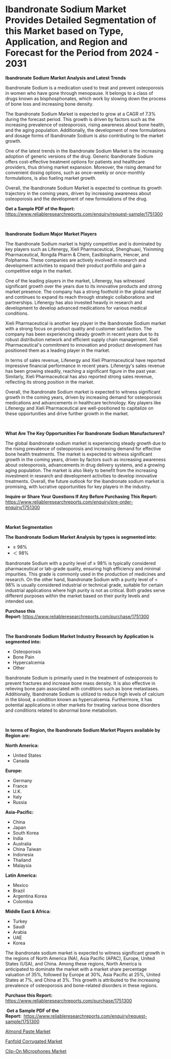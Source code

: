 <p><h1>Ibandronate Sodium Market Provides Detailed Segmentation of this Market based on Type, Application, and Region and Forecast for the Period from 2024 - 2031</h1></p><p><strong>Ibandronate Sodium Market Analysis and Latest Trends</strong></p>
<p><p>Ibandronate Sodium is a medication used to treat and prevent osteoporosis in women who have gone through menopause. It belongs to a class of drugs known as bisphosphonates, which work by slowing down the process of bone loss and increasing bone density.</p><p>The Ibandronate Sodium Market is expected to grow at a CAGR of 7.3% during the forecast period. This growth is driven by factors such as the increasing prevalence of osteoporosis, rising awareness about bone health, and the aging population. Additionally, the development of new formulations and dosage forms of Ibandronate Sodium is also contributing to the market growth.</p><p>One of the latest trends in the Ibandronate Sodium Market is the increasing adoption of generic versions of the drug. Generic Ibandronate Sodium offers cost-effective treatment options for patients and healthcare providers, thus driving market expansion. Moreover, the rising demand for convenient dosing options, such as once-weekly or once-monthly formulations, is also fueling market growth.</p><p>Overall, the Ibandronate Sodium Market is expected to continue its growth trajectory in the coming years, driven by increasing awareness about osteoporosis and the development of new formulations of the drug.</p></p>
<p><strong>Get a Sample PDF of the Report:&nbsp;</strong> <a href="https://www.reliableresearchreports.com/enquiry/request-sample/1751300">https://www.reliableresearchreports.com/enquiry/request-sample/1751300</a></p>
<p>&nbsp;</p>
<p><strong>Ibandronate Sodium Major Market Players</strong></p>
<p><p>The Ibandronate Sodium market is highly competitive and is dominated by key players such as Lifenergy, Xieli Pharmaceutical, Shenghuaxi, Yixinming Pharmaceutical, Rongda Pharm & Chem, Eastbiopharm, Hencer, and Polpharma. These companies are actively involved in research and development activities to expand their product portfolio and gain a competitive edge in the market.</p><p>One of the leading players in the market, Lifenergy, has witnessed significant growth over the years due to its innovative products and strong market presence. The company has a strong foothold in the global market and continues to expand its reach through strategic collaborations and partnerships. Lifenergy has also invested heavily in research and development to develop advanced medications for various medical conditions.</p><p>Xieli Pharmaceutical is another key player in the Ibandronate Sodium market with a strong focus on product quality and customer satisfaction. The company has been experiencing steady growth in recent years due to its robust distribution network and efficient supply chain management. Xieli Pharmaceutical's commitment to innovation and product development has positioned them as a leading player in the market.</p><p>In terms of sales revenue, Lifenergy and Xieli Pharmaceutical have reported impressive financial performance in recent years. Lifenergy's sales revenue has been growing steadily, reaching a significant figure in the past year. Similarly, Xieli Pharmaceutical has also reported strong sales revenue, reflecting its strong position in the market.</p><p>Overall, the Ibandronate Sodium market is expected to witness significant growth in the coming years, driven by increasing demand for osteoporosis medications and advancements in healthcare technology. Key players like Lifenergy and Xieli Pharmaceutical are well-positioned to capitalize on these opportunities and drive further growth in the market.</p></p>
<p>&nbsp;</p>
<p><strong>What Are The Key Opportunities For Ibandronate Sodium Manufacturers?</strong></p>
<p><p>The global ibandronate sodium market is experiencing steady growth due to the rising prevalence of osteoporosis and increasing demand for effective bone health treatments. The market is expected to witness significant growth in the coming years, driven by factors such as increasing awareness about osteoporosis, advancements in drug delivery systems, and a growing aging population. The market is also likely to benefit from the increasing investment in research and development activities to develop innovative treatments. Overall, the future outlook for the ibandronate sodium market is promising, with lucrative opportunities for key players in the industry.</p></p>
<p><strong>Inquire or Share Your Questions If Any Before Purchasing This Report:</strong> <a href="https://www.reliableresearchreports.com/enquiry/pre-order-enquiry/1751300">https://www.reliableresearchreports.com/enquiry/pre-order-enquiry/1751300</a></p>
<p>&nbsp;</p>
<p><strong>Market Segmentation</strong></p>
<p><strong>The Ibandronate Sodium Market Analysis by types is segmented into:</strong></p>
<p><ul><li>≥ 98%</li><li>＜ 98%</li></ul></p>
<p><p>Ibandronate Sodium with a purity level of ≥ 98% is typically considered pharmaceutical or lab-grade quality, ensuring high efficiency and minimal impurities. This grade is commonly used in the production of medicines and research. On the other hand, Ibandronate Sodium with a purity level of < 98% is usually considered industrial or technical grade, suitable for certain industrial applications where high purity is not as critical. Both grades serve different purposes within the market based on their purity levels and intended use.</p></p>
<p><strong>Purchase this Report:&nbsp;</strong><a href="https://www.reliableresearchreports.com/purchase/1751300">https://www.reliableresearchreports.com/purchase/1751300</a></p>
<p>&nbsp;</p>
<p><strong>The Ibandronate Sodium Market Industry Research by Application is segmented into:</strong></p>
<p><ul><li>Osteoporosis</li><li>Bone Pain</li><li>Hypercalcemia</li><li>Other</li></ul></p>
<p><p>Ibandronate Sodium is primarily used in the treatment of osteoporosis to prevent fractures and increase bone mass density. It is also effective in relieving bone pain associated with conditions such as bone metastases. Additionally, Ibandronate Sodium is utilized to reduce high levels of calcium in the blood, a condition known as hypercalcemia. Furthermore, it has potential applications in other markets for treating various bone disorders and conditions related to abnormal bone metabolism.</p></p>
<p>&nbsp;</p>
<p><strong>In terms of Region, the Ibandronate Sodium Market Players available by Region are:</strong></p>
<p>
    <p> <strong> North America: </strong>
        <ul>
            <li>United States</li>
            <li>Canada</li>
        </ul>
        </p> 
    <p> <strong> Europe: </strong>
        <ul>
            <li>Germany</li>
            <li>France</li>
            <li>U.K.</li>
            <li>Italy</li>
            <li>Russia</li>
        </ul>
        </p> 
    <p> <strong> Asia-Pacific: </strong>
        <ul>
            <li>China</li>
            <li>Japan</li>
            <li>South Korea</li>
            <li>India</li>
            <li>Australia</li>
            <li>China Taiwan</li>
            <li>Indonesia</li>
            <li>Thailand</li>
            <li>Malaysia</li>
        </ul>
        </p> 
    <p> <strong> Latin America: </strong>
        <ul>
            <li>Mexico</li>
            <li>Brazil</li>
            <li>Argentina Korea</li>
            <li>Colombia</li>
        </ul>
        </p> 
    <p> <strong> Middle East & Africa: </strong>
        <ul>
            <li>Turkey</li>
            <li>Saudi</li>
            <li>Arabia</li>
            <li>UAE</li>
            <li>Korea</li>
        </ul>
    </p>
    </p>
<p><p>The ibandronate sodium market is expected to witness significant growth in the regions of North America (NA), Asia Pacific (APAC), Europe, United States (USA), and China. Among these regions, North America is anticipated to dominate the market with a market share percentage valuation of 35%, followed by Europe at 30%, Asia Pacific at 25%, United States at 7%, and China at 3%. This growth is attributed to the increasing prevalence of osteoporosis and bone-related disorders in these regions.</p></p>
<p><strong>Purchase this Report: </strong><a href="https://www.reliableresearchreports.com/purchase/1751300">https://www.reliableresearchreports.com/purchase/1751300</a></p>
<p>&nbsp;<strong>Get a Sample PDF of the Report:&nbsp;&nbsp;</strong><a href="https://www.reliableresearchreports.com/enquiry/request-sample/1751300">https://www.reliableresearchreports.com/enquiry/request-sample/1751300</a></p>
<p><strong></strong></p>
<p><p><a href="https://view.publitas.com/reportprime-1/almond-paste-market-size-growing-and-forecasted-for-period-from-2023-2030-and-provides-complete-market-analysis-of-this-market/">Almond Paste Market</a></p><p><a href="https://view.publitas.com/reportprime-1/fanfold-corrugated-market-research-report-the-key-to-successful-business-strategy-forecasted-for-period-from-2023-2030/">Fanfold Corrugated Market</a></p><p><a href="https://view.publitas.com/reportprime-1/clip-on-microphones-market-size-2023-2030-global-industrial-analysis-key-geographical-regions-market-share-top-key-players-product-types-and-forecast-research-report/">Clip-On Microphones Market</a></p></p>